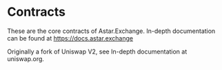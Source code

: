 # Contracts

These are the core contracts of Astar.Exchange. In-depth documentation can be found at https://docs.astar.exchange

Originally a fork of Uniswap V2, see In-depth documentation at uniswap.org.
